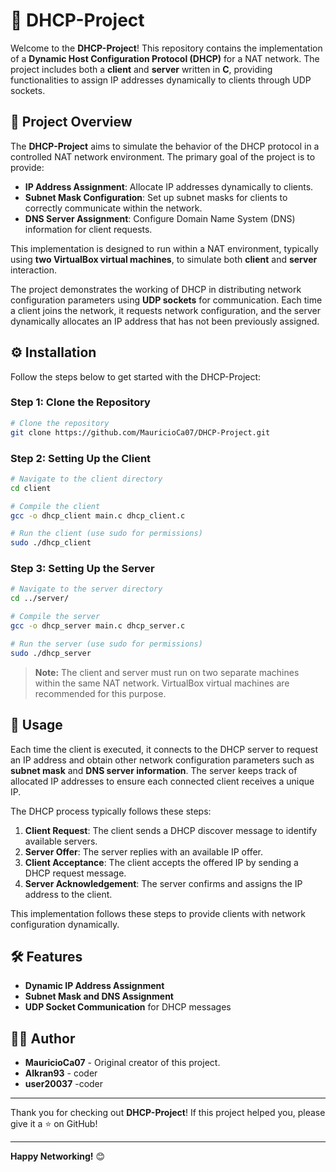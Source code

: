 # 📡 DHCP-Project

Welcome to the **DHCP-Project**! This repository contains the implementation of a **Dynamic Host Configuration Protocol (DHCP)** for a NAT network. The project includes both a **client** and **server** written in **C**, providing functionalities to assign IP addresses dynamically to clients through UDP sockets.

## 🌟 Project Overview

The **DHCP-Project** aims to simulate the behavior of the DHCP protocol in a controlled NAT network environment. The primary goal of the project is to provide:
- **IP Address Assignment**: Allocate IP addresses dynamically to clients.
- **Subnet Mask Configuration**: Set up subnet masks for clients to correctly communicate within the network.
- **DNS Server Assignment**: Configure Domain Name System (DNS) information for client requests.

This implementation is designed to run within a NAT environment, typically using **two VirtualBox virtual machines**, to simulate both **client** and **server** interaction.

The project demonstrates the working of DHCP in distributing network configuration parameters using **UDP sockets** for communication. Each time a client joins the network, it requests network configuration, and the server dynamically allocates an IP address that has not been previously assigned.

## ⚙️ Installation

Follow the steps below to get started with the DHCP-Project:

### Step 1: Clone the Repository

```bash
# Clone the repository
git clone https://github.com/MauricioCa07/DHCP-Project.git
```

### Step 2: Setting Up the Client

```bash
# Navigate to the client directory
cd client

# Compile the client
gcc -o dhcp_client main.c dhcp_client.c

# Run the client (use sudo for permissions)
sudo ./dhcp_client
```

### Step 3: Setting Up the Server

```bash
# Navigate to the server directory
cd ../server/

# Compile the server
gcc -o dhcp_server main.c dhcp_server.c

# Run the server (use sudo for permissions)
sudo ./dhcp_server
```

> **Note:** The client and server must run on two separate machines within the same NAT network. VirtualBox virtual machines are recommended for this purpose.

## 🚀 Usage

Each time the client is executed, it connects to the DHCP server to request an IP address and obtain other network configuration parameters such as **subnet mask** and **DNS server information**. The server keeps track of allocated IP addresses to ensure each connected client receives a unique IP.

The DHCP process typically follows these steps:
1. **Client Request**: The client sends a DHCP discover message to identify available servers.
2. **Server Offer**: The server replies with an available IP offer.
3. **Client Acceptance**: The client accepts the offered IP by sending a DHCP request message.
4. **Server Acknowledgement**: The server confirms and assigns the IP address to the client.

This implementation follows these steps to provide clients with network configuration dynamically.

## 🛠️ Features
- **Dynamic IP Address Assignment**
- **Subnet Mask and DNS Assignment**
- **UDP Socket Communication** for DHCP messages

## 🧑‍💻 Author
- **MauricioCa07** - Original creator of this project.
- **Alkran93** - coder 
- **user20037** -coder

---

Thank you for checking out **DHCP-Project**! If this project helped you, please give it a ⭐️ on GitHub!

---

**Happy Networking!** 😊

